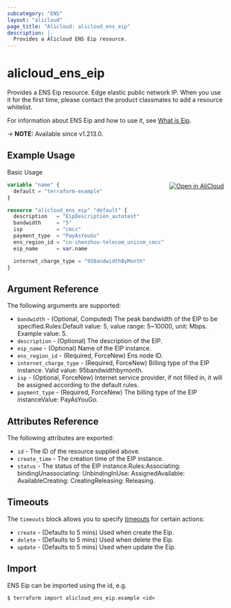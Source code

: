 ```yaml
---
subcategory: "ENS"
layout: "alicloud"
page_title: "Alicloud: alicloud_ens_eip"
description: |-
  Provides a Alicloud ENS Eip resource.
---
```


# alicloud_ens_eip

Provides a ENS Eip resource. Edge elastic public network IP. When you use it for the first time, please contact the product classmates to add a resource whitelist.

For information about ENS Eip and how to use it, see [What is Eip](https://www.alibabacloud.com/help/en/ens/developer-reference/api-createeipinstance).

-> **NOTE:** Available since v1.213.0.

## Example Usage
<div class="oics-button" style="float: right;margin: 0 0 -40px 0;">
  <a href="https://api.aliyun.com/api-tools/terraform?resource=alicloud_ens_eip&exampleId=ea6ae65c-19f0-595e-9622-ef844d03e1fb545a64f8&activeTab=example&spm=docs.r.ens_eip.0.ea6ae65c19" target="_blank">
    <img alt="Open in AliCloud" src="https://img.alicdn.com/imgextra/i1/O1CN01hjjqXv1uYUlY56FyX_!!6000000006049-55-tps-254-36.svg" style="max-height: 44px; margin: 32px auto; max-width: 100%;">
  </a>
</div>

Basic Usage

```terraform
variable "name" {
  default = "terraform-example"
}

resource "alicloud_ens_eip" "default" {
  description   = "EipDescription_autotest"
  bandwidth     = "5"
  isp           = "cmcc"
  payment_type  = "PayAsYouGo"
  ens_region_id = "cn-chenzhou-telecom_unicom_cmcc"
  eip_name      = var.name

  internet_charge_type = "95BandwidthByMonth"
}
```

## Argument Reference

The following arguments are supported:
* `bandwidth` - (Optional, Computed) The peak bandwidth of the EIP to be specified.Rules:Default value: 5, value range: 5~10000, unit: Mbps. Example value: 5.
* `description` - (Optional) The description of the EIP.
* `eip_name` - (Optional) Name of the EIP instance.
* `ens_region_id` - (Required, ForceNew) Ens node ID.
* `internet_charge_type` - (Required, ForceNew) Billing type of the EIP instance. Valid value: 95bandwidthbymonth.
* `isp` - (Optional, ForceNew) Internet service provider, if not filled in, it will be assigned according to the default rules.
* `payment_type` - (Required, ForceNew) The billing type of the EIP instanceValue: PayAsYouGo.

## Attributes Reference

The following attributes are exported:
* `id` - The ID of the resource supplied above.
* `create_time` - The creation time of the EIP instance.
* `status` - The status of the EIP instance.Rules:Associating: bindingUnassociating: UnbindingInUse: AssignedAvailable: AvailableCreating: CreatingReleasing: Releasing.

## Timeouts

The `timeouts` block allows you to specify [timeouts](https://www.terraform.io/docs/configuration-0-11/resources.html#timeouts) for certain actions:
* `create` - (Defaults to 5 mins) Used when create the Eip.
* `delete` - (Defaults to 5 mins) Used when delete the Eip.
* `update` - (Defaults to 5 mins) Used when update the Eip.

## Import

ENS Eip can be imported using the id, e.g.

```shell
$ terraform import alicloud_ens_eip.example <id>
```